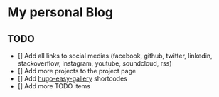# My personal Blog

## TODO

- [] Add all links to social medias (facebook, github, twitter, linkedin, stackoverflow, instagram, youtube, soundcloud, rss)
- [] Add more projects to the project page
- [] Add [hugo-easy-gallery](https://github.com/liwenyip/hugo-easy-gallery) shortcodes
- [] Add more TODO items
